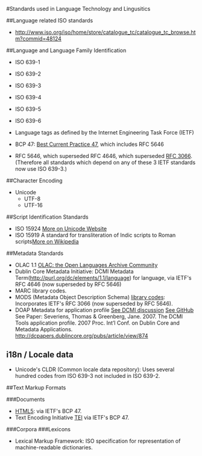 #Standards used in Language Technology and Lingusitics

##Language related ISO standards
* http://www.iso.org/iso/home/store/catalogue_tc/catalogue_tc_browse.htm?commid=48124

##Language and Language Family Identification
* ISO 639-1
* ISO 639-2
* ISO 639-3
* ISO 639-4
* ISO 639-5
* ISO 639-6

* Language tags as defined by the Internet Engineering Task Force (IETF)
* BCP 47: [Best Current Practice 47](https://tools.ietf.org/html/bcp47), which includes RFC 5646
* RFC 5646, which superseded RFC 4646, which superseded [RFC 3066](https://www.ietf.org/rfc/rfc3066.txt). (Therefore all standards which depend on any of these 3 IETF standards now use ISO 639-3.)

##Character Encoding 
* Unicode 
  * UTF-8
  * UTF-16

##Script Identification Standards
* ISO 15924 [More on Unicode Website](http://unicode.org/iso15924/codelists.html)
* ISO 15919 A standard for transliteration of Indic scripts to Roman scripts[More on Wikipedia](http://en.wikipedia.org/wiki/ISO_15919)

##Metadata Standards
* OLAC 1.1 [OLAC: the Open Languages Archive Community](http://www.language-archives.org/REC/language.html)
* Dublin Core Metadata Initiative: DCMI Metadata Term(http://purl.org/dc/elements/1.1/language) for language, via IETF's RFC 4646 (now superseded by RFC 5646)
* MARC library codes.
* MODS (Metadata Object Description Schema) [library codes](http://www.loc.gov/standards/mods/v3/mods-userguide-elements.html): Incorporates IETF's RFC 3066 (now superseded by RFC 5646).
* DOAP Metadata for application profile [See DCMI discussion](http://dublincore.org/groups/tools/map.shtml) [See GitHub](https://github.com/edumbill/doap) See Paper: Severiens, Thomas & Greenberg, Jane. 2007. The DCMI Tools application profile. 2007 Proc. Int’l Conf. on Dublin Core and Metadata Applications. http://dcpapers.dublincore.org/pubs/article/view/874

## i18n / Locale data
* Unicode's CLDR (Common locale data repository): Uses several hundred codes from ISO 639-3 not included in ISO 639-2.

##Text Markup Formats

###Documents
* [HTML5](http://www.w3.org/TR/html5/dom.html#the-lang-and-xml:lang-attributes): via IETF's BCP 47.
* Text Encoding Initiative [TEI](http://www.tei-c.org/release/doc/tei-p5-doc/en/html/ref-language.html) via IETF's BCP 47.

###Corpora
###Lexicons
* Lexical Markup Framework: ISO specification for representation of machine-readable dictionaries.

